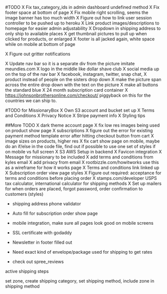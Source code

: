 #TODO
X Fix tax_category_ids in admin dashboard undefined method
X Fix footer space at bottom of page
X Fix mobile right scrolling, seems the image banner has too much width
X Figure out how to link user session controller to be pushed up to heroku
X Link product images/descriptions to homepage for easier admin adjustability
X Dropdown in shipping address to only ship to available places
X get thumbnail pictures to pull up when clicked for products, or enlarged
X footer is all jacked again, white space while on mobile at bottom of page

X Figure out gritter notifications

X Update nav bar so it is a separate div from the picture imitate meundies.com
X logo in the middle like dollar shave club
X social media up on the top of the nav bar
X facebook, instagram, twitter, snap chat,
X product instead of people on the sisters drop down
X make the picture span across the entire drop down  with the text on the picture
X make all buttons the standard blue
X 24 month subscription card container
X https://johnsonbrothersonline.com/checkout/ piggyback on this for the countries we can ship to.

#TODO for MissionaryBox
X Own S3 account and bucket set up
X Terms and Conditions
X Privacy Notice
X Stripe payment info
X Styling tips

##More TODO
X dark theme account page
X fix low res images being used on product show page
X subscriptions
X figure out the error for existing payment method template error after hitting checkout button from cart
X image sizes on products, higher res
X fix cart show page on mobile, maybe do an if/else in the code file, find out if possible to use one set of styles if on mobile vs full screen
X S3 AWS Setup in backend
X Favicon integration
X Message for missionary to be included
X add terms and conditions from kyles email
X add privacy from email 
X rootbizzle.com/howitworks use this as a wireframe for how it works page
X Terms and conditions link linked up
X Subscription order view page styles
X Figure out required: acceptance for terms and conditions before placing order
X stamps.com/developer USPS tax calculator, international calculator for shipping methods
X Set up mailers for when orders are placed, forgot password, order confirmation to customers (styles)

- shipping address phone validator
- Auto fill for subscription order show page
- mobile integration, make sure all pages look good on mobile screens
- SSL certificate with godaddy
- Newsletter in footer filled out

- Need exact kind of envelope/package used for shipping to get rates

- check out spree_reviews

active shipping steps

set zone, create shipping category, set shipping method, include zone in shipping method